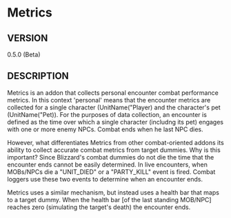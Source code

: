 # Metrics

## VERSION 
0.5.0 (Beta)

## DESCRIPTION
Metrics is an addon that collects personal encounter combat performance metrics. In this context 'personal' means that the encounter metrics are collected for a single character (UnitName("Player) and the character's pet (UnitName("Pet)). For the purposes of data collection, an encounter is defined as the time over which a single character (includng its pet) engages with one or more enemy NPCs. Combat ends when he last NPC dies.

However, what differentiates Metrics from other combat-oriented addons its ability to collect accurate combat metrics from target dummies. Why is this important? Since Blizzard's combat dummies do not die the time that the encounter ends cannot be easily determined. In live encounters, when MOBs/NPCs die a "UNIT_DIED" or a "PARTY_KILL" event is fired. Combat loggers use these two events to determine when an encounter ends.

Metrics uses a similar mechanism, but instead uses a health bar that maps to a target dummy. When the health bar [of the last standing MOB/NPC] reaches zero (simulating the target's death) the encounter ends.
